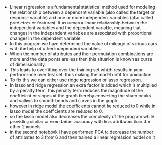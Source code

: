 * Linear regression is a fundamental statistical method used for modeling the relationship between a dependent variable (also called the target or response variable) and one or more independent variables (also called predictors or features). It assumes a linear relationship between the independent variables and the dependent variable, meaning that changes in the independent variables are associated with proportional changes in the dependent variable.
* In this program we have determined the value of mileage of various cars with the help of other independent variables.
* When the number of attributes and their permutation combinations are more and the data points are less then this situation is known as curse of dimensionality.
* This leads to overfitting over the training set which results in poor performance over test set, thus making the model unfit for production.
* To fix this we can either use ridge regression or lasso regression.
* In lasso and ridge regression an extra factor is added which is multiplied by a penalty term, this penalty term reduces the magnitude of the coefficient or slopes of the graph thereby converting the sharp peaks and valleys to smooth bends and curves in the graph.
* however in ridge model the coefficients cannot be reduced to 0 while in lasso model the coefficients are reduced to 0.
* so the lasso model also decreases the complexity of the program while providing similar or even better accuracy with less attributes than the other 2 models
* in the second notebook i have performed PCA to decrease the number of attributes to 3 from 6 and then trained a linear regression model on it

